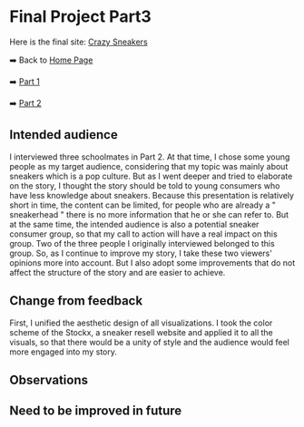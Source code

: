 # Final Project Part3
Here is the final site: [Crazy Sneakers](https://carnegiemellon.shorthandstories.com/crazy-sneakers/index.html)

:arrow_right: Back to [Home Page](https://junyusun.github.io/Sun-portfolio/)

:arrow_right: [Part 1](Final_project_part1.md)

:arrow_right: [Part 2](Final_project_part2.md)
## Intended audience
I interviewed three schoolmates in Part 2. At that time, I chose some young people as my target audience, considering that my topic was mainly about sneakers which is a pop culture. But as I went deeper and tried to elaborate on the story, I thought the story should be told to young consumers who have less knowledge about sneakers. Because this presentation is relatively short in time, the content can be limited, for people who are already a " sneakerhead " there is no more information that he or she can refer to. But at the same time, the intended audience is also a potential sneaker consumer group, so that my call to action will have a real impact on this group.
Two of the three people I originally interviewed belonged to this group. So, as I continue to improve my story, I take these two viewers' opinions more into account. But I also adopt some improvements that do not affect the structure of the story and are easier to achieve.
## Change from feedback
First, I unified the aesthetic design of all visualizations. I took the color scheme of the Stockx, a sneaker resell website and applied it to all the visuals, so that there would be a unity of style and the audience would feel more engaged into my story.

## Observations

## Need to be improved in future
